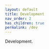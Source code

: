 ```yaml
---
layout: default
title: Development
nav_order: 2
has_children: true
permalink: /dev
---
```


Development.
